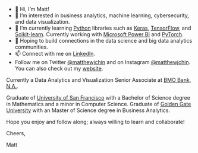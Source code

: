 - 👋 Hi, I’m Matt!
- 👀 I’m interested in business analytics, machine learning, cybersecurity, and data visualization. 
- 🌱 I’m currently learning [Python](https://www.python.org/doc/) libraries such as [Keras](https://keras.io), [TensorFlow](https://www.tensorflow.org/), and [Scikit-learn](https://scikit-learn.org/). Currently working with [Microsoft Power BI](https://powerbi.microsoft.com/en-us/) and [PyTorch](https://pytorch.org/). 
- 💞️ Hoping to build connections in the data science and big data analytics communities. 
- 📫 Connect with me on [LinkedIn](https://www.linkedin.com/in/matthew-j-chin/).
- Follow me on Twitter [@matthewjchin](https://www.twitter.com/matthewjchin) and on Instagram [@matthewjchin](https://www.instagram.com/matthewjchin/). You can also check out my [website](https://www.matthewjchin.com/).

Currently a Data Analytics and Visualization Senior Associate at [BMO Bank, N.A.](https://www.bmo.com/en-us/main/personal/). 

Graduate of [University of San Francisco](https://www.usfca.edu/) with a Bachelor of Science degree in Mathematics and a minor in Computer Science. 
Graduate of [Golden Gate University](https://www.ggu.edu/) with an Master of Science degree in Business Analytics. 

Hope you enjoy and follow along; always willing to learn and collaborate!


Cheers,

Matt
